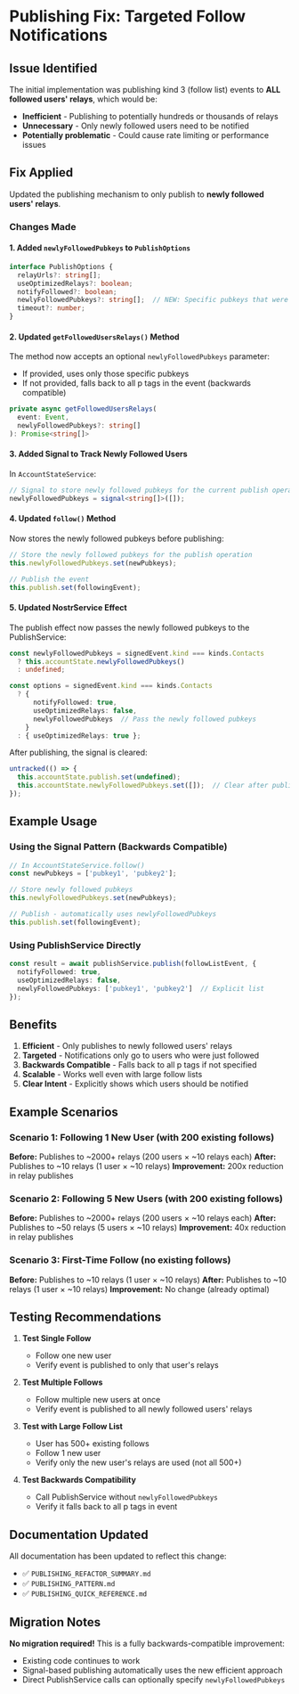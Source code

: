 # Publishing Fix: Targeted Follow Notifications

## Issue Identified

The initial implementation was publishing kind 3 (follow list) events to **ALL followed users' relays**, which would be:
- **Inefficient** - Publishing to potentially hundreds or thousands of relays
- **Unnecessary** - Only newly followed users need to be notified
- **Potentially problematic** - Could cause rate limiting or performance issues

## Fix Applied

Updated the publishing mechanism to only publish to **newly followed users' relays**.

### Changes Made

#### 1. Added `newlyFollowedPubkeys` to `PublishOptions`

```typescript
interface PublishOptions {
  relayUrls?: string[];
  useOptimizedRelays?: boolean;
  notifyFollowed?: boolean;
  newlyFollowedPubkeys?: string[];  // NEW: Specific pubkeys that were newly followed
  timeout?: number;
}
```

#### 2. Updated `getFollowedUsersRelays()` Method

The method now accepts an optional `newlyFollowedPubkeys` parameter:
- If provided, uses only those specific pubkeys
- If not provided, falls back to all p tags in the event (backwards compatible)

```typescript
private async getFollowedUsersRelays(
  event: Event, 
  newlyFollowedPubkeys?: string[]
): Promise<string[]>
```

#### 3. Added Signal to Track Newly Followed Users

In `AccountStateService`:

```typescript
// Signal to store newly followed pubkeys for the current publish operation
newlyFollowedPubkeys = signal<string[]>([]);
```

#### 4. Updated `follow()` Method

Now stores the newly followed pubkeys before publishing:

```typescript
// Store the newly followed pubkeys for the publish operation
this.newlyFollowedPubkeys.set(newPubkeys);

// Publish the event
this.publish.set(followingEvent);
```

#### 5. Updated NostrService Effect

The publish effect now passes the newly followed pubkeys to the PublishService:

```typescript
const newlyFollowedPubkeys = signedEvent.kind === kinds.Contacts 
  ? this.accountState.newlyFollowedPubkeys()
  : undefined;

const options = signedEvent.kind === kinds.Contacts
  ? { 
      notifyFollowed: true, 
      useOptimizedRelays: false,
      newlyFollowedPubkeys  // Pass the newly followed pubkeys
    }
  : { useOptimizedRelays: true };
```

After publishing, the signal is cleared:

```typescript
untracked(() => {
  this.accountState.publish.set(undefined);
  this.accountState.newlyFollowedPubkeys.set([]);  // Clear after publish
});
```

## Example Usage

### Using the Signal Pattern (Backwards Compatible)

```typescript
// In AccountStateService.follow()
const newPubkeys = ['pubkey1', 'pubkey2'];

// Store newly followed pubkeys
this.newlyFollowedPubkeys.set(newPubkeys);

// Publish - automatically uses newlyFollowedPubkeys
this.publish.set(followingEvent);
```

### Using PublishService Directly

```typescript
const result = await publishService.publish(followListEvent, {
  notifyFollowed: true,
  useOptimizedRelays: false,
  newlyFollowedPubkeys: ['pubkey1', 'pubkey2']  // Explicit list
});
```

## Benefits

1. **Efficient** - Only publishes to newly followed users' relays
2. **Targeted** - Notifications only go to users who were just followed
3. **Backwards Compatible** - Falls back to all p tags if not specified
4. **Scalable** - Works well even with large follow lists
5. **Clear Intent** - Explicitly shows which users should be notified

## Example Scenarios

### Scenario 1: Following 1 New User (with 200 existing follows)

**Before:** Publishes to ~2000+ relays (200 users × ~10 relays each)
**After:** Publishes to ~10 relays (1 user × ~10 relays)
**Improvement:** 200x reduction in relay publishes

### Scenario 2: Following 5 New Users (with 200 existing follows)

**Before:** Publishes to ~2000+ relays (200 users × ~10 relays each)
**After:** Publishes to ~50 relays (5 users × ~10 relays)
**Improvement:** 40x reduction in relay publishes

### Scenario 3: First-Time Follow (no existing follows)

**Before:** Publishes to ~10 relays (1 user × ~10 relays)
**After:** Publishes to ~10 relays (1 user × ~10 relays)
**Improvement:** No change (already optimal)

## Testing Recommendations

1. **Test Single Follow**
   - Follow one new user
   - Verify event is published to only that user's relays

2. **Test Multiple Follows**
   - Follow multiple new users at once
   - Verify event is published to all newly followed users' relays

3. **Test with Large Follow List**
   - User has 500+ existing follows
   - Follow 1 new user
   - Verify only the new user's relays are used (not all 500+)

4. **Test Backwards Compatibility**
   - Call PublishService without `newlyFollowedPubkeys`
   - Verify it falls back to all p tags in event

## Documentation Updated

All documentation has been updated to reflect this change:
- ✅ `PUBLISHING_REFACTOR_SUMMARY.md`
- ✅ `PUBLISHING_PATTERN.md`
- ✅ `PUBLISHING_QUICK_REFERENCE.md`

## Migration Notes

**No migration required!** This is a fully backwards-compatible improvement:
- Existing code continues to work
- Signal-based publishing automatically uses the new efficient approach
- Direct PublishService calls can optionally specify `newlyFollowedPubkeys`
